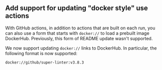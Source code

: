## Add support for updating "docker style" use actions

With GitHub actions, in addition to actions that are built on each run, you can also use a form that starts with `docker://` to load a prebuilt image DockerHub. Previously, this form of README update wasn't supported.

We now support updating `docker://` links to DockerHub. In particular, the following format is now supported:

```
docker://github/super-linter:v3.8.3
```
